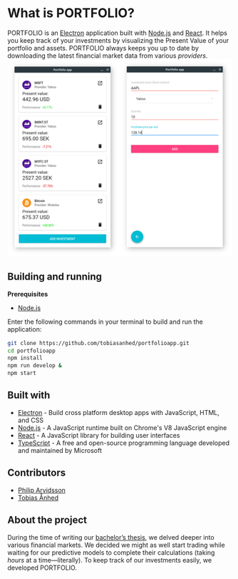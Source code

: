 # What is PORTFOLIO?

PORTFOLIO is an [Electron](http://electron.atom.io/) application built with [Node.js](https://nodejs.org/en/) and [React](https://facebook.github.io/react/). It helps you keep track of your investments by visualizing the Present Value of your portfolio and assets. PORTFOLIO always keeps you up to date by downloading the latest financial market data from various *providers*.
<img alt="" src="images/screenshot1.png" />

## Building and running

**Prerequisites**

- [Node.js](https://nodejs.org/en/)

Enter the following commands in your terminal to build and run the application:

```bash
git clone https://github.com/tobiasanhed/portfolioapp.git
cd portfolioapp
npm install
npm run develop &
npm start
```

## Built with
- [Electron](http://electron.atom.io/) - Build cross platform desktop apps with JavaScript, HTML, and CSS
- [Node.js](https://nodejs.org/en/) - A JavaScript runtime built on Chrome's V8 JavaScript engine
- [React](https://facebook.github.io/react/) - A JavaScript library for building user interfaces
- [TypeScript](https://www.typescriptlang.org/) - A free and open-source programming language developed and maintained by Microsoft

## Contributors

* [Philip Arvidsson](https://github.com/philiparvidsson)
* [Tobias Ånhed](https://github.com/tobiasanhed)

## About the project

During the time of writing our [bachelor’s thesis](https://github.com/philiparvidsson/Sequence-to-Sequence-Learning-of-Financial-Time-Series), we delved deeper into various financial markets. We decided we might as well start trading while waiting for our predictive models to complete their calculations (taking *hours* at a time—literally). To keep track of our investments easily, we developed PORTFOLIO.
